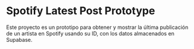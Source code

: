 # Spotify Latest Post Prototype

Este proyecto es un prototipo para obtener y mostrar la última publicación de un artista en Spotify usando su ID, con los datos almacenados en Supabase.

